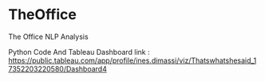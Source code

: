 # TheOffice
The Office NLP Analysis

Python Code And Tableau Dashboard link : https://public.tableau.com/app/profile/ines.dimassi/viz/Thatswhatshesaid_17352203220580/Dashboard4
